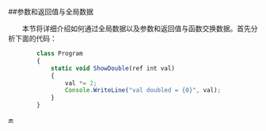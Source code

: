 ##参数和返回值与全局数据

&emsp;&emsp;本节将详细介绍如何通过全局数据以及参数和返回值与函数交换数据。首先分析下面的代码：

```javascript
        class Program
        {
            static void ShowDouble(ref int val)
            {
                val *= 2;
                Console.WriteLine("val doubled = {0}", val);
            }
        }
```







🔚
